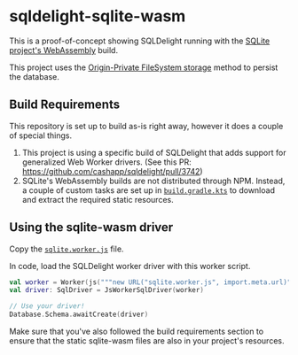 # sqldelight-sqlite-wasm

This is a proof-of-concept showing SQLDelight running with the [SQLite project's WebAssembly](https://sqlite.org/wasm/doc/trunk/index.md) build.

This project uses the [Origin-Private FileSystem storage](https://sqlite.org/wasm/doc/trunk/persistence.md#opfs) method to persist the database.

## Build Requirements

This repository is set up to build as-is right away, however it does a couple of special things.

1. This project is using a specific build of SQLDelight that adds support for generalized Web Worker drivers. (See this PR: https://github.com/cashapp/sqldelight/pull/3742)
2. SQLite's WebAssembly builds are not distributed through NPM. Instead, a couple of custom tasks are set up in [`build.gradle.kts`](build.gradle.kts) to download and extract the required static resources.

## Using the sqlite-wasm driver

Copy the [`sqlite.worker.js`](src/jsMain/resources/sqlite.worker.js) file.

In code, load the SQLDelight worker driver with this worker script.

```kotlin 
val worker = Worker(js("""new URL("sqlite.worker.js", import.meta.url)""").unsafeCast<String>())
val driver: SqlDriver = JsWorkerSqlDriver(worker)

// Use your driver!
Database.Schema.awaitCreate(driver)
```

Make sure that you've also followed the build requirements section to ensure that the static sqlite-wasm files are also in your project's resources.
